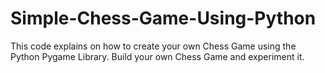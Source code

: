 # Simple-Chess-Game-Using-Python
This code explains on how to create your own Chess Game using the Python Pygame Library. Build your own Chess Game and experiment it.
